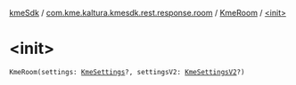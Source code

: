 [kmeSdk](../../index.md) / [com.kme.kaltura.kmesdk.rest.response.room](../index.md) / [KmeRoom](index.md) / [&lt;init&gt;](./-init-.md)

# &lt;init&gt;

`KmeRoom(settings: `[`KmeSettings`](../../com.kme.kaltura.kmesdk.rest.response.room.settings/-kme-settings/index.md)`?, settingsV2: `[`KmeSettingsV2`](../../com.kme.kaltura.kmesdk.rest.response.room.settings/-kme-settings-v2/index.md)`?)`